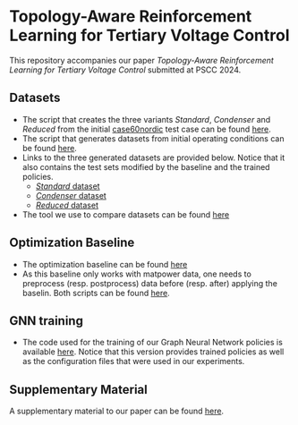 # Topology-Aware Reinforcement Learning for Tertiary Voltage Control
This repository accompanies our paper *Topology-Aware Reinforcement Learning for Tertiary Voltage Control* submitted at PSCC 2024.

## Datasets
- The script that creates the three variants *Standard*, *Condenser* and *Reduced* from the initial [case60nordic](https://github.com/MATPOWER/matpower/blob/master/data/case60nordic.m) test case can be found [here](https://github.com/bdonon/updating_case60nordic/tree/PSCC24).
- The script that generates datasets from initial operating conditions can be found [here](https://github.com/bdonon/powerdata-gen/tree/PSCC24).
- Links to the three generated datasets are provided below. Notice that it also contains the test sets modified by the baseline and the trained policies.
  - [*Standard* dataset](https://zenodo.org/doi/10.5281/zenodo.8367764)
  - [*Condenser* dataset](https://zenodo.org/doi/10.5281/zenodo.8367613)
  - [*Reduced* dataset](https://zenodo.org/doi/10.5281/zenodo.8367756)
- The tool we use to compare datasets can be found [here](https://github.com/bdonon/powerdata-view/tree/PSCC24)

## Optimization Baseline
- The optimization baseline can be found [here](https://github.com/montefiore-ms/ACOPF4TVC)
- As this baseline only works with matpower data, one needs to preprocess (resp. postprocess) data before (resp. after) applying the baselin. Both scripts can be found [here](https://github.com/bdonon/ACOPF4TVC_converter/tree/PSCC24).

## GNN training
- The code used for the training of our Graph Neural Network policies is available [here](https://github.com/bdonon/ml4ps/tree/v.pscc2024). Notice that this version provides trained policies as well as the configuration files that were used in our experiments.

## Supplementary Material
A supplementary material to our paper can be found [here](https://hdl.handle.net/2268/306778).
